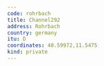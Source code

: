 ```yaml
---
code: rohrbach
title: Channel292
address: Rohrbach
country: germany
itu: D
coordinates: 48.59972,11.5475
kind: private
---
```

